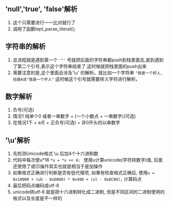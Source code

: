 ## 'null','true', 'false'解析
1. 这个只需要进行一一比对就行了
2. 调用了函数lept_parse_literal();

## 字符串的解析
1. 总流程就是遇到第一个 `'"'` 号就把后面的字符串都push到栈里面去,直到遇到了第二个引号,表示这个字符串结束了.这时候就把栈里面的push出来
2. 需要注意的是,这个里面会涉及'\u' 的解析。就比如一个字符串 `"我是一个好人,但是A说"我是一个坏人"`  这时候这个引号就需要转义字符进行解析。

## 数字解析
1. 负号(可选) 
2. 情况1 纯单个0 或者一串数字  + (一个小数点   +  一串数字)(可选)
3. 在情况1下 + e/E + 正负号(可选) +  非0开头的以串数字

## '\u'解析
1. 先检测Unicode格式 \u 后加4个十六进制数
2. 代码中每次使u*16  `*u = *u << 4; `  使用u计算unicode(字符转数字)值, 后面还使用了或(|)操作其实也就是相当于是加操作
3. 如果格式正确进行判断是否有低代理项, 如果有检查格式正确后, 使用`u = 0x10000 + (uh - 0xD800) * 0x400 + (ul - 0xDC00);`  计算码点
4. 最后把码点编码成utf-8
5. unicode转utf-8   就是把十六进制转化成二进制, 但是不同区间的二进制使用的格式以及长度是不一样的